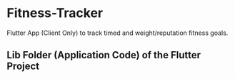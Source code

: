 # Fitness-Tracker
Flutter App (Client Only) to track timed and weight/reputation fitness goals. 

## Lib Folder (Application Code) of the Flutter Project
